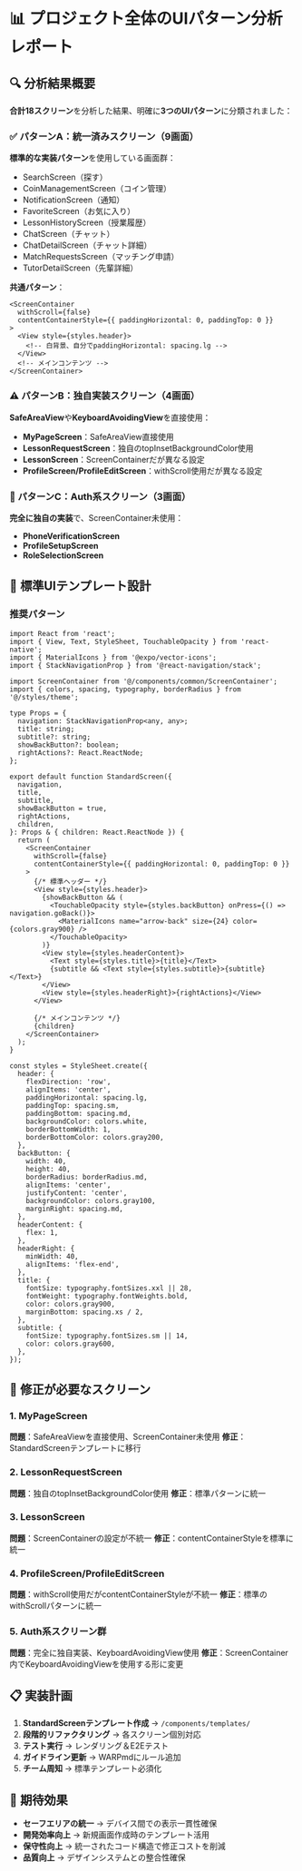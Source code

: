 # 📊 プロジェクト全体のUIパターン分析レポート

## 🔍 分析結果概要

**合計18スクリーン**を分析した結果、明確に**3つのUIパターン**に分類されました：

### ✅ パターンA：統一済みスクリーン（9画面）

**標準的な実装パターン**を使用している画面群：

- SearchScreen（探す）
- CoinManagementScreen（コイン管理）
- NotificationScreen（通知）
- FavoriteScreen（お気に入り）
- LessonHistoryScreen（授業履歴）
- ChatScreen（チャット）
- ChatDetailScreen（チャット詳細）
- MatchRequestsScreen（マッチング申請）
- TutorDetailScreen（先輩詳細）

**共通パターン**：

```tsx
<ScreenContainer
  withScroll={false}
  contentContainerStyle={{ paddingHorizontal: 0, paddingTop: 0 }}
>
  <View style={styles.header}>
    <!-- 白背景、自分でpaddingHorizontal: spacing.lg -->
  </View>
  <!-- メインコンテンツ -->
</ScreenContainer>
```

### ⚠️ パターンB：独自実装スクリーン（4画面）

**SafeAreaView**や**KeyboardAvoidingView**を直接使用：

- **MyPageScreen**：SafeAreaView直接使用
- **LessonRequestScreen**：独自のtopInsetBackgroundColor使用
- **LessonScreen**：ScreenContainerだが異なる設定
- **ProfileScreen/ProfileEditScreen**：withScroll使用だが異なる設定

### 🔴 パターンC：Auth系スクリーン（3画面）

**完全に独自の実装**で、ScreenContainer未使用：

- **PhoneVerificationScreen**
- **ProfileSetupScreen**
- **RoleSelectionScreen**

## 🎯 標準UIテンプレート設計

### 推奨パターン

```tsx
import React from 'react';
import { View, Text, StyleSheet, TouchableOpacity } from 'react-native';
import { MaterialIcons } from '@expo/vector-icons';
import { StackNavigationProp } from '@react-navigation/stack';

import ScreenContainer from '@/components/common/ScreenContainer';
import { colors, spacing, typography, borderRadius } from '@/styles/theme';

type Props = {
  navigation: StackNavigationProp<any, any>;
  title: string;
  subtitle?: string;
  showBackButton?: boolean;
  rightActions?: React.ReactNode;
};

export default function StandardScreen({
  navigation,
  title,
  subtitle,
  showBackButton = true,
  rightActions,
  children,
}: Props & { children: React.ReactNode }) {
  return (
    <ScreenContainer
      withScroll={false}
      contentContainerStyle={{ paddingHorizontal: 0, paddingTop: 0 }}
    >
      {/* 標準ヘッダー */}
      <View style={styles.header}>
        {showBackButton && (
          <TouchableOpacity style={styles.backButton} onPress={() => navigation.goBack()}>
            <MaterialIcons name="arrow-back" size={24} color={colors.gray900} />
          </TouchableOpacity>
        )}
        <View style={styles.headerContent}>
          <Text style={styles.title}>{title}</Text>
          {subtitle && <Text style={styles.subtitle}>{subtitle}</Text>}
        </View>
        <View style={styles.headerRight}>{rightActions}</View>
      </View>

      {/* メインコンテンツ */}
      {children}
    </ScreenContainer>
  );
}

const styles = StyleSheet.create({
  header: {
    flexDirection: 'row',
    alignItems: 'center',
    paddingHorizontal: spacing.lg,
    paddingTop: spacing.sm,
    paddingBottom: spacing.md,
    backgroundColor: colors.white,
    borderBottomWidth: 1,
    borderBottomColor: colors.gray200,
  },
  backButton: {
    width: 40,
    height: 40,
    borderRadius: borderRadius.md,
    alignItems: 'center',
    justifyContent: 'center',
    backgroundColor: colors.gray100,
    marginRight: spacing.md,
  },
  headerContent: {
    flex: 1,
  },
  headerRight: {
    minWidth: 40,
    alignItems: 'flex-end',
  },
  title: {
    fontSize: typography.fontSizes.xxl || 28,
    fontWeight: typography.fontWeights.bold,
    color: colors.gray900,
    marginBottom: spacing.xs / 2,
  },
  subtitle: {
    fontSize: typography.fontSizes.sm || 14,
    color: colors.gray600,
  },
});
```

## 🚨 修正が必要なスクリーン

### 1. MyPageScreen

**問題**：SafeAreaViewを直接使用、ScreenContainer未使用
**修正**：StandardScreenテンプレートに移行

### 2. LessonRequestScreen

**問題**：独自のtopInsetBackgroundColor使用
**修正**：標準パターンに統一

### 3. LessonScreen

**問題**：ScreenContainerの設定が不統一
**修正**：contentContainerStyleを標準に統一

### 4. ProfileScreen/ProfileEditScreen

**問題**：withScroll使用だがcontentContainerStyleが不統一
**修正**：標準のwithScrollパターンに統一

### 5. Auth系スクリーン群

**問題**：完全に独自実装、KeyboardAvoidingView使用
**修正**：ScreenContainer内でKeyboardAvoidingViewを使用する形に変更

## 📋 実装計画

1. **StandardScreenテンプレート作成** → `/components/templates/`
2. **段階的リファクタリング** → 各スクリーン個別対応
3. **テスト実行** → レンダリング＆E2Eテスト
4. **ガイドライン更新** → WARPmdにルール追加
5. **チーム周知** → 標準テンプレート必須化

## 🎯 期待効果

- **セーフエリアの統一** → デバイス間での表示一貫性確保
- **開発効率向上** → 新規画面作成時のテンプレート活用
- **保守性向上** → 統一されたコード構造で修正コストを削減
- **品質向上** → デザインシステムとの整合性確保
